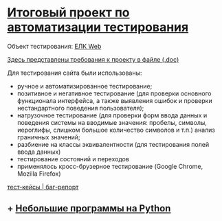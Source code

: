 # [Итоговый проект по автоматизации тестирования](https://github.com/Felbushe/SF/tree/master/Modul28)

Объект тестирования: [ЕЛК Web](https://b2c.passport.rt.ru/)

[Здесь представлены требования к проекту в файле (.doc)](https://lms.skillfactory.ru/assets/courseware/v1/f78e146f0eb3ace247a28b07e66467de/asset-v1:Skillfactory+QAP+18JUNE2020+type@asset+block/%D0%A2%D1%80%D0%B5%D0%B1%D0%BE%D0%B2%D0%B0%D0%BD%D0%B8%D1%8F_SSO_%D0%B4%D0%BB%D1%8F_%D1%82%D0%B5%D1%81%D1%82%D0%B8%D1%80%D0%BE%D0%B2%D0%B0%D0%BD%D0%B8%D1%8F_last.doc)

Для тестирования сайта были использованы:
- ручное и автоматизированное тестирование;
- позитивное и негативное тестирование (для проверки основного функционала интерфейса, а также выявления ошибок и проверки нестандартного поведения пользователя);
- нагрузочное тестирование (для проверки форм ввода данных и поведения системы на вводимые значения: пробелы, символы, иероглифы, слишком большое количество символов и т.п.)
анализ граничных значений;
- разбиение на классы эквивалентности (для тестирования полей ввода данных)
- тестирование состояний и переходов
- применялось кросс-брузерное тестирование (Google Chrome, Mozilla Firefox)

[тест-кейсы | баг-репорт](https://docs.google.com/spreadsheets/d/17_YXYt6EbPbQvn2FGbPurODVGAqzRaDtms-5lAvGkK4/edit?usp=sharing)


## + [Небольшие программы на Python](https://github.com/Felbushe/SF/tree/master/Python)

